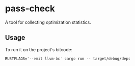 # pass-check

A tool for collecting optimization statistics.

## Usage

To run it on the project's bitcode:

`RUSTFLAGS='--emit llvm-bc' cargo run -- target/debug/deps`